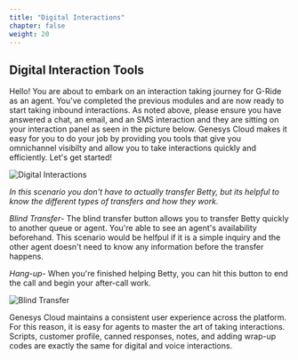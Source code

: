 ```yaml
---
title: "Digital Interactions"
chapter: false
weight: 20
---
```

## Digital Interaction Tools

Hello! You are about to embark on an interaction taking journey for G-Ride as an agent. You've completed the previous modules and are now ready to start taking inbound interactions. As noted above, please ensure you have answered a chat, an email, and an SMS interaction and they are sitting on your interaction panel as seen in the picture below. Genesys Cloud makes it easy for you to do your job by providing you tools that give you omnichannel visibilty and allow you to take interactions quickly and efficiently. Let's get started!

![Digital Interactions](/images/digitalinteraction.jpg)

*In this scenario you don't have to actually transfer Betty, but its helpful to know the different types of transfers and how they work.*

*Blind Transfer*- The blind transfer button allows you to transfer Betty quickly to another queue or agent. You're able to see an agent's availability beforehand. This scenario would be helfpul if it is a simple inquiry and the other agent doesn't need to know any information before the transfer happens.

*Hang-up*- When you're finished helping Betty, you can hit this button to end the call and begin your after-call work.

![Blind Transfer](/images/blindtransferandhangup.jpg)


Genesys Cloud maintains a consistent user experience across the platform. For this reason, it is easy for agents to master the art of taking interactions. Scripts, customer profile, canned responses, notes, and adding wrap-up codes are exactly the same for digital and voice interactions. 